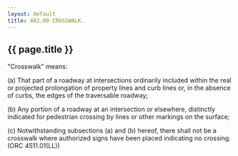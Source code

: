 ```yaml
---
layout: default 
title: 402.09 CROSSWALK.
---
```


{{ page.title }}
----------------

"Crosswalk" means:

​(a) That part of a roadway at intersections ordinarily included within
the real or projected prolongation of property lines and curb lines or,
in the absence of curbs, the edges of the traversable roadway;

​(b) Any portion of a roadway at an intersection or elsewhere,
distinctly indicated for pedestrian crossing by lines or other markings
on the surface;

​(c) Notwithstanding subsections (a) and (b) hereof, there shall not be
a crosswalk where authorized signs have been placed indicating no
crossing. (ORC 4511.01(LL))
